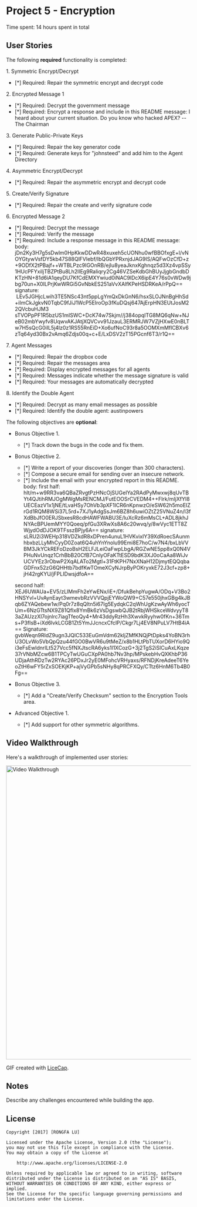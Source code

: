# Project 5 - Encryption

Time spent: 14 hours spent in total

## User Stories

The following **required** functionality is completed:

1\. Symmetric Encrypt/Decrypt
  * [*]  Required: Repair the symmetric encrypt and decrypt code

2\. Encrypted Message 1
  * [*]  Required: Decrypt the government message
  * [*]  Required: Encrypt a response and include in this README
  message: I heard about your current situation. Do you know who hacked APEX? -- The Chairman

3\. Generate Public-Private Keys
  * [*]  Required: Repair the key generator code
  * [*]  Required: Generate keys for "johnsteed" and add him to the Agent Directory

4\. Asymmetric Encrypt/Decrypt
  * [*]  Required: Repair the asymmetric encrypt and decrypt code

5\. Create/Verify Signature
  * [*]  Required: Repair the create and verify signature code
  
6\. Encrypted Message 2
  * [*]  Required: Decrypt the message
  * [*]  Required: Verify the message
  * [*]  Required: Include a response message in this README
  message: 
  body:
  jDn2Ky3H7g5sDwlm0HpKkwDDwR48xuxeh5cUONhu0wfBBOfxgE+l/vNOYGtywVsfDY5kb47S88QlFVlebf/IbQGbYPRxnjdJAG9IS/AQFwOzCfD+z+9ODfX2tPBajf++WTBLPzc9IGOnRB/ejIu8yeaJknxKghnqz5d3Xz4vpSSy1HUcPFYxiIjTBZPtBu8Lh2lIEg9Raliqry2Cg46VZSeKdbGhBUyJjgbGndbDKTzHN+81d6iA1qeyDU7KfCdEMXYwiud0iNAC9lDcX6ipE4Y76s0vWDw9jbg70un+X0ILPrjKwWRGi5GvNbkES251aVvXAlfKPeHSDRKeA/rPpQ==
  signature:
  LEv5JGHjcLwih3TE5NSc43nt5ppLgYmQxDkGnN6/hsxSLOJNnBgHhSd+iImCkJgkvN0TqbC9fJiJ1WcP5EIroOp3fKuDQsj647AjErpHN3EUtJosM22QVcbuHJM3 sTVOPpPF1R5bzUS1mISWC+DcK74w7Skjm//j384opqITG8MQ6qNw+NJeB02mbYwyfv8UqwvAKJAtjXQVCvv91JzauL3ERMRJW7VZjHXwE0nBLTw7H5sQcG0iIL5j4lz0z1RS55RnEiD+Xo6ufNoC93r8a5OOMXmMflCBXv6zTq64yd30Bx2vAmq6Zdjs00q+c+E/LxDSV2zT15PGcnf6T3/r1Q==
  
  
7\. Agent Messages
  * [*]  Required: Repair the dropbox code
  * [*]  Required: Repair the messages area
  * [*]  Required: Display encrypted messages for all agents
  * [*]  Required: Messages indicate whether the message signature is valid
  * [*]  Required: Your messages are automatically decrypted

8\. Identify the Double Agent
  * [*]  Required: Decrypt as many email messages as possible
  * [*]  Required: Identify the double agent: austinpowers

The following objectives are **optional**:

* Bonus Objective 1\.
  * [*]  Track down the bugs in the code and fix them.

* Bonus Objective 2\.
  * [*]  Write a report of your discoveries (longer than 300 characters).
  * [*]  Compose a secure email for sending over an insecure network.
  * [*]  Include the email with your encrypted report in this README.
  body:
  first half:
  hlt/m+w9RR3va6QBaZRvgtPzHNcOjSUGeIYa2RAdPyMwxwj8qUvTBYt4QJtihRMJOgMWgMsRENCMJ/FutEOOSrCVEDM4++Flrk/mIjXfYl8UECEazV1x1jNE/tLvaHSy7OhVb3pXF1ICR6nKpnwzO/eSW62h5moEIZrGd1RQM8WSi37L5rd+7XJ1yAdgSsJm6BZ8h6uwiOZtZ25VNuZ4n/l3fXdBbJfO0ERJSbxesR8cdHAWFWABU3E/luXcRz6mMsCL+ADL8jkhJNYAcBPUemMYY0Qoeq/pfGu3XRwXs8A6c20wvq/y/8wVyc1ETT8ZWjydOdDJOK9TFsszBPjy6A==
  signature:
  sLRU2i3WEHp318VDZkdR8xDPren4unuL1HVKvixIY39XdRoecSAunmhbxbzLLyMhCyyD0Zoat6Q4uhYnYnolu99Emi8E7hoC/w7N4/bxLbVVBM3JkYCkREFoDzoBsH2ELFJLeiOaFwpLbgA/RGZwNE5pp8xQ0N4VPHuNvUnqz1CrhBbB20CfB7CnlyOFaKTtESD9bdK3XJ0oCaAa8WiJvUCVYEz3rObwP2XqALATo2Mgtl+31FtKPH7NxXNaH12DjmytEQQqbaGDFnx52zG6QHHtb7bdfKwTOmeXCyNJrpByPOKryxkE72J3cf+zp8+jH42rgKYU/jFPLIDwsjdfoA==
  
  second half:
  XEJ6UWAUa+EV5/zLlMmFh2eYwENx/iE+/DfukBehpYugwA/ODq+V3Bo2HNSYvl+UvAynEayt3wmevbRzVVVQpjEYWoQW9+C57e550jhxGBg4kJBqb6ZYAQebew1w/Pq0r7z8qQltn5i67Ig5EydqkC2qWhUgKzwAyWh6yocTUm+6NzGTtsNX9Z81Qflx8YmBk6zVsDgswbQJB2tRbjWHSkceWdvyyT83aZAUzzXl7ojnlrc7iagTfeoQy4+Mr43ddyRzHh3XwvkRyyhw0fKn+36Tms+P3fIsB+iXd6lvkLCGB1Zt5YmJJcncxCfclP/Ckgr7Lj4EV8NPuLV7HtB4iA==
  Signature:
  gvbWeqn9RIdZ9ugn3JQlC533EuGmVdm62kljZMfKNQjPtDpks4YoBN3rhU3OLvWo5VbQpQzu44fGO0BwVR6u9tMeZ/x8b1HLtPbTUXorD6HYio9Qi3eFsEwldnrlLt527Vcc5fNXJtscRA6yks1l1XCozG+3j2TgS2iSlCuAxLKqze37rVNbMZcw6B1TPCyTwUGuCXpPA0hb7Nv3hp/MPskebHvQXKhbP36UDjaAthRDzTw2RYAc26PDxJr2yE0MFohcVRHyaxs/RFNDjKreAdeeT6YeoZtH6wFY5rZxSOEKjKP+ajVyGPb5sNHy8qPRCFXQy/CTtz6HnM6Tb4B0Fg==
  

* Bonus Objective 3\.
  * [*]  Add a "Create/Verify Checksum" section to the Encryption Tools area.

* Advanced Objective 1\.
  * [*]  Add support for other symmetric algorithms.

## Video Walkthrough

Here's a walkthrough of implemented user stories:

<img src='http://i.imgur.com/WvhOlN9.gif' title='Video Walkthrough' width='800' alt='Video Walkthrough' />

GIF created with [LiceCap](http://www.cockos.com/licecap/).

## Notes

Describe any challenges encountered while building the app.

## License

    Copyright [2017] [RONGFA LU]

    Licensed under the Apache License, Version 2.0 (the "License");
    you may not use this file except in compliance with the License.
    You may obtain a copy of the License at

        http://www.apache.org/licenses/LICENSE-2.0

    Unless required by applicable law or agreed to in writing, software
    distributed under the License is distributed on an "AS IS" BASIS,
    WITHOUT WARRANTIES OR CONDITIONS OF ANY KIND, either express or implied.
    See the License for the specific language governing permissions and
    limitations under the License.
